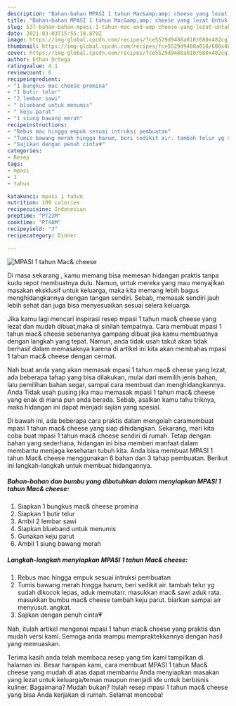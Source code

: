 ```yaml
---
description: "Bahan-bahan MPASI 1 tahun Mac&amp;amp; cheese yang lezat Untuk Jualan"
title: "Bahan-bahan MPASI 1 tahun Mac&amp;amp; cheese yang lezat Untuk Jualan"
slug: 537-bahan-bahan-mpasi-1-tahun-mac-and-amp-cheese-yang-lezat-untuk-jualan
date: 2021-03-03T15:55:10.879Z
image: https://img-global.cpcdn.com/recipes/fce5529d9488a010/680x482cq70/mpasi-1-tahun-mac-cheese-foto-resep-utama.jpg
thumbnail: https://img-global.cpcdn.com/recipes/fce5529d9488a010/680x482cq70/mpasi-1-tahun-mac-cheese-foto-resep-utama.jpg
cover: https://img-global.cpcdn.com/recipes/fce5529d9488a010/680x482cq70/mpasi-1-tahun-mac-cheese-foto-resep-utama.jpg
author: Ethan Ortega
ratingvalue: 4.1
reviewcount: 6
recipeingredient:
- "1 bungkus mac cheese promina"
- "1 butir telur"
- "2 lembar sawi"
- " blueband untuk menumis"
- " keju parut"
- "1 siung bawang merah"
recipeinstructions:
- "Rebus mac hingga empuk sesuai intruksi pembuatan"
- "Tumis bawang merah hingga harum, beri sedikit air. tambah telur yg sudah dikocok lepas, aduk memutarr. masukkan mac&amp; sawi aduk rata. masukkan bumbu mac&amp; cheese tambah keju parut. biarkan sampai air menyusut. angkat."
- "Sajikan dengan penuh cinta💗"
categories:
- Resep
tags:
- mpasi
- 1
- tahun

katakunci: mpasi 1 tahun 
nutrition: 109 calories
recipecuisine: Indonesian
preptime: "PT23M"
cooktime: "PT48M"
recipeyield: "3"
recipecategory: Dinner

---
```



![MPASI 1 tahun Mac&amp; cheese](https://img-global.cpcdn.com/recipes/fce5529d9488a010/680x482cq70/mpasi-1-tahun-mac-cheese-foto-resep-utama.jpg)

Di masa  sekarang , kamu memang bisa memesan hidangan praktis tanpa kudu repot membuatnya dulu. Namun, untuk mereka yang mau menyajikan masakan eksklusif untuk keluarga, maka kita memang lebih bagus menghidangkannya dengan tangan sendiri. Sebab, memasak sendiri jauh lebih sehat dan juga bisa menyesuaikan sesuai selera keluarga.

Jika kamu lagi mencari inspirasi resep mpasi 1 tahun mac&amp; cheese yang lezat dan mudah dibuat,maka di sinilah tempatnya. Cara membuat mpasi 1 tahun mac&amp; cheese  sebenarnya gampang dibuat jika kamu membuatnya dengan langkah yang tepat. Namun, anda tidak usah takut akan tidak berhasil dalam memasaknya 
karena di artikel ini kita akan membahas mpasi 1 tahun mac&amp; cheese dengan cermat.  



Nah buat anda yang akan memasak mpasi 1 tahun mac&amp; cheese yang lezat, ada beberapa tahap yang bisa dilakukan, mulai dari memilih jenis bahan, lalu pemilihan bahan segar, sampai cara membuat dan menghidangkannya. Anda Tidak usah pusing jika mau memasak mpasi 1 tahun mac&amp; cheese yang enak di mana pun anda berada. Sebab, asalkan kamu  tahu triknya, maka hidangan ini dapat menjadi sajian yang spesial.

Di bawah ini, ada beberapa cara praktis  dalam mengolah caramembuat mpasi 1 tahun mac&amp; cheese yang siap dihidangkan. Sekarang, mari kita coba buat mpasi 1 tahun mac&amp; cheese sendiri di rumah. Tetap dengan bahan yang sederhana, hidangan ini bisa memberi manfaat dalam membantu menjaga kesehatan tubuh kita. Anda bisa membuat MPASI 1 tahun Mac&amp; cheese menggunakan 6 bahan dan 3 tahap pembuatan. Berikut ini langkah-langkah untuk membuat hidangannya.

<!--inarticleads1-->

##### Bahan-bahan dan bumbu yang dibutuhkan dalam menyiapkan MPASI 1 tahun Mac&amp; cheese:

1. Siapkan 1 bungkus mac&amp; cheese promina
1. Siapkan 1 butir telur
1. Ambil 2 lembar sawi
1. Siapkan  blueband untuk menumis
1. Gunakan  keju parut
1. Ambil 1 siung bawang merah




<!--inarticleads2-->

##### Langkah-langkah menyiapkan MPASI 1 tahun Mac&amp; cheese:

1. Rebus mac hingga empuk sesuai intruksi pembuatan
1. Tumis bawang merah hingga harum, beri sedikit air. tambah telur yg sudah dikocok lepas, aduk memutarr. masukkan mac&amp; sawi aduk rata. masukkan bumbu mac&amp; cheese tambah keju parut. biarkan sampai air menyusut. angkat.
1. Sajikan dengan penuh cinta💗




Nah, itulah artikel mengenai  mpasi 1 tahun mac&amp; cheese  yang praktis dan mudah versi kami. Semoga anda mampu mempraktekkannya dengan hasil yang memuaskan. 

Terima kasih anda telah membaca resep yang tim kami tampilkan di halaman ini. Besar harapan kami, cara membuat  MPASI 1 tahun Mac&amp; cheese yang mudah di atas dapat membantu Anda menyiapkan masakan yang lezat untuk keluarga/teman maupun menjadi ide untuk berbisnis kuliner. Bagaimana? Mudah bukan? Itulah resep mpasi 1 tahun mac&amp; cheese yang bisa Anda kerjakan di rumah. Selamat mencoba!

